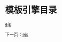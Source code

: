
# 模板引擎目录

[ejs](https://github.com/lhywell/book/blob/master/map/1.1README.md)

下一页：[ejs](https://github.com/lhywell/book/blob/master/map/1.1README.md)
